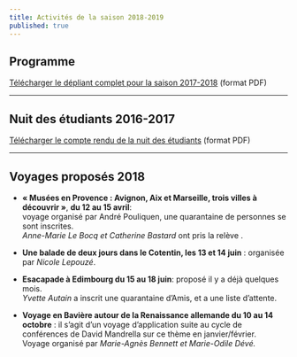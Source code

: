 ```yaml
---
title: Activités de la saison 2018-2019
published: true
---
```



## Programme

[Télécharger le dépliant complet pour la saison 2017-2018](/fichiers/brochure-2017-2018.pdf) (format PDF)


 --- 




## Nuit des étudiants 2016-2017

[Télécharger le compte rendu de la nuit des étudiants](/fichiers/161128-nuit-des-etudiants-au-musee.pdf) (format PDF)

---

## Voyages proposés 2018  

- **« Musées en Provence : Avignon, Aix et Marseille, trois villes à découvrir »**, **du 12 au 15 avril**:   
voyage organisé par André Pouliquen, une quarantaine de personnes se sont inscrites.    
_Anne-Marie Le Bocq et Catherine Bastard_ ont pris la relève .  

- **Une balade de deux jours dans le Cotentin, les 13 et 14 juin** : organisée par _Nicole Lepouzé_.  


- **Esacapade à Edimbourg du 15 au 18 juin**: proposé il y a déjà quelques mois.  
_Yvette Autain_ a inscrit une quarantaine d’Amis, et a une liste d’attente.  

- **Voyage en Bavière autour de la Renaissance allemande du 10 au 14 octobre** : il s’agit d’un
voyage d’application suite au cycle de conférences de David Mandrella sur ce thème en
janvier/février.  
Voyage organisé par _Marie-Agnès Bennett et Marie-Odile Dévé._

